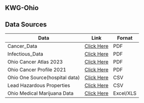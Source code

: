 ## KWG-Ohio

## Data Sources
| Data     | Link | Fornat |
| ----------- | ----------- | ----------- |
| Cancer_Data	|  [Click Here](https://odh.ohio.gov/wps/wcm/connect/gov/477b91d4-8b5d-484f-9a5a-07c7ab4b9e40/Ohio+Annual+Cancer+Report+2023.pdf?MOD=AJPERES&CONVERT_TO=url&CACHEID=ROOTWORKSPACE.Z18_K9I401S01H7F40QBNJU3SO1F56-477b91d4-8b5d-484f-9a5a-07c7ab4b9e40-osEBnOg)    | PDF |
| Infectious_Data	    |   [Click Here](https://odh.ohio.gov/know-our-programs/infectious-diseases/reports/infectious_diseases_reports)     | PDF |
| Ohio Cancer Atlas 2023 |  [Click Here](https://odh.ohio.gov/wps/wcm/connect/gov/f6ff608f-07a7-4ec0-a41f-35ea142c7d0c/Ohio+Cancer+Atlas+2023.pdf?MOD=AJPERES&CONVERT_TO=url&CACHEID=ROOTWORKSPACE.Z18_M1HGGIK0N0JO00QO9DDDDM3000-f6ff608f-07a7-4ec0-a41f-35ea142c7d0c-oqyw86M)   | PDF
| Ohio Cancer Profile 2021   |   [Click Here](https://odh.ohio.gov/wps/wcm/connect/gov/42a147d7-0e82-4669-b1b6-452e2f74594f/Ohio+Cancer+Profile+2021.pdf?MOD=AJPERES&CONVERT_TO=url&CACHEID=ROOTWORKSPACE.Z18_M1HGGIK0N0JO00QO9DDDDM3000-42a147d7-0e82-4669-b1b6-452e2f74594f-nMpa4iP)    |   PDF | 
| Ohio One Source(hospital data)	|  [Click Here](https://publicappstst.odh.ohio.gov/EDW/DataBrowser/Browse/OhioOneSource)   | CSV |
| Lead Hazardous Properties	  |   [Click Here](https://data.ohio.gov/wps/portal/gov/data/view/lead-hazardous-properties-2nd-order)  |  CSV |
| Ohio Medical Marijuana Data | [Click Here](https://medicalmarijuana.ohio.gov/DispensaryLocations) | Excel/XLS|
